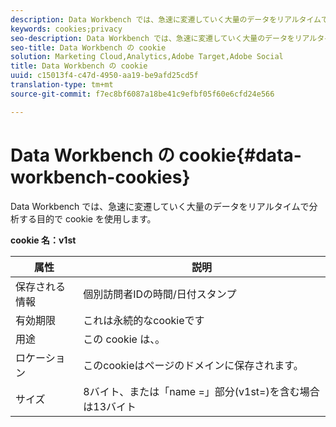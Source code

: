 ```yaml
---
description: Data Workbench では、急速に変遷していく大量のデータをリアルタイムで分析する目的で cookie を使用します。
keywords: cookies;privacy
seo-description: Data Workbench では、急速に変遷していく大量のデータをリアルタイムで分析する目的で cookie を使用します。
seo-title: Data Workbench の cookie
solution: Marketing Cloud,Analytics,Adobe Target,Adobe Social
title: Data Workbench の cookie
uuid: c15013f4-c47d-4950-aa19-be9afd25cd5f
translation-type: tm+mt
source-git-commit: f7ec8bf6087a18be41c9efbf05f60e6cfd24e566

---
```



# Data Workbench の cookie{#data-workbench-cookies}

Data Workbench では、急速に変遷していく大量のデータをリアルタイムで分析する目的で cookie を使用します。

**cookie 名：v1st**

| 属性 | 説明 |
|---|---|
| 保存される情報 | 個別訪問者IDの時間/日付スタンプ |
| 有効期限 | これは永続的なcookieです |
| 用途 | この cookie は、。 |
| ロケーション | このcookieはページのドメインに保存されます。 |
| サイズ | 8バイト、または「name =」部分(v1st=)を含む場合は13バイト |


